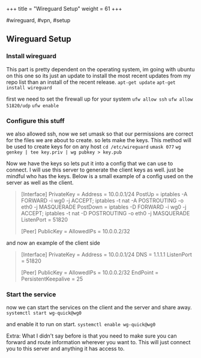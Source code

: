 +++
title = "Wireguard Setup"
weight = 61
+++

#wireguard, #vpn, #setup

## Wireguard Setup

### Install wireguard
This part is pretty dependent on the operating system, im going with ubuntu on this one so its just an update to install the most recent updates from my repo list than an install of the recent release. 
`apt-get update`
`apt-get install wireguard`

first we need to set the firewall up for your system
`ufw allow ssh`
`ufw allow 51820/udp`
`ufw enable`

### Configure this stuff

we also allowed ssh, now we set umask so that our permissions are correct for the files we are about to create. so lets make the keys. This method will be used to create keys for on any host
`cd /etc/wireguard`
`umask 077`
`wg genkey | tee key.priv | wg pubkey > key.pub`

Now we have the keys so lets put it into a config that we can use to connect. I will use this server to generate the client keys as well. just be mindful who has the keys.
Below is a small example of a config used on the server as well as the client.

>[Interface]
>PrivateKey = <contents-of-server-privatekey>
>Address = 10.0.0.1/24
>PostUp = iptables -A FORWARD -i wg0 -j ACCEPT; iptables -t nat -A POSTROUTING -o eth0 -j MASQUERADE
>PostDown = iptables -D FORWARD -i wg0 -j ACCEPT; iptables -t nat -D POSTROUTING -o eth0 -j MASQUERADE
>ListenPort = 51820
>
>[Peer]
>PublicKey = <contents-of-client-publickey>
>AllowedIPs = 10.0.0.2/32
	
and now an example of the client side

>[Interface]
>PrivateKey = <contents-of-server-privatekey>
>Address = 10.0.0.1/24
>DNS = 1.1.1.1
>ListenPort = 51820
>
>[Peer]
>PublicKey = <contents-of-client-publickey>
>AllowedIPs = 10.0.0.2/32
>EndPoint = <distant end ip address>
>PersistentKeepalive = 25

### Start the service
	
now we can start the services on the client and the server and share away.
`systemctl start wg-quick@wg0`

and enable it to run on start.
`systemctl enable wg-quick@wg0`
	
Extra: What I didn't say before is that you need to make sure you can forward and route information wherever you want to. This will just connect you to this server and anything it has access to.

